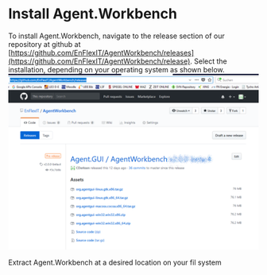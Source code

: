 # Install Agent.Workbench

To install Agent.Workbench, navigate to the release section of our repository at github at [https://github.com/EnFlexIT/AgentWorkbench/releases](https://github.com/EnFlexIT/AgentWorkbench/release). Select the installation, depending on your operating system as shown below.![](/assets/01_installAgentWorkbench.png)

Extract Agent.Workbench at a desired location on your fil system

